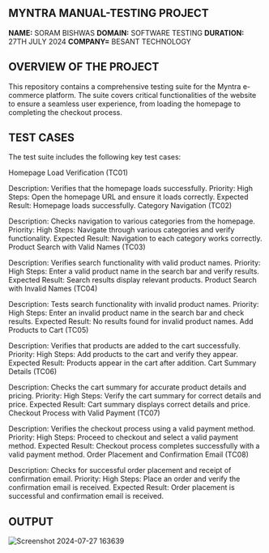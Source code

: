 ## MYNTRA MANUAL-TESTING PROJECT

**NAME:** SORAM BISHWAS
**DOMAIN:** SOFTWARE TESTING
**DURATION:** 27TH JULY 2024
**COMPANY=** BESANT TECHNOLOGY


## OVERVIEW OF THE PROJECT
This repository contains a comprehensive testing suite for the Myntra e-commerce platform. The suite covers critical functionalities of the website to ensure a seamless user experience, from loading the homepage to completing the checkout process.

## TEST CASES
The test suite includes the following key test cases:

Homepage Load Verification (TC01)

Description: Verifies that the homepage loads successfully.
Priority: High
Steps: Open the homepage URL and ensure it loads correctly.
Expected Result: Homepage loads successfully.
Category Navigation (TC02)

Description: Checks navigation to various categories from the homepage.
Priority: High
Steps: Navigate through various categories and verify functionality.
Expected Result: Navigation to each category works correctly.
Product Search with Valid Names (TC03)

Description: Verifies search functionality with valid product names.
Priority: High
Steps: Enter a valid product name in the search bar and verify results.
Expected Result: Search results display relevant products.
Product Search with Invalid Names (TC04)

Description: Tests search functionality with invalid product names.
Priority: High
Steps: Enter an invalid product name in the search bar and check results.
Expected Result: No results found for invalid product names.
Add Products to Cart (TC05)

Description: Verifies that products are added to the cart successfully.
Priority: High
Steps: Add products to the cart and verify they appear.
Expected Result: Products appear in the cart after addition.
Cart Summary Details (TC06)

Description: Checks the cart summary for accurate product details and pricing.
Priority: High
Steps: Verify the cart summary for correct details and price.
Expected Result: Cart summary displays correct details and price.
Checkout Process with Valid Payment (TC07)

Description: Verifies the checkout process using a valid payment method.
Priority: High
Steps: Proceed to checkout and select a valid payment method.
Expected Result: Checkout process completes successfully with a valid payment method.
Order Placement and Confirmation Email (TC08)

Description: Checks for successful order placement and receipt of confirmation email.
Priority: High
Steps: Place an order and verify the confirmation email is received.
Expected Result: Order placement is successful and confirmation email is received.

## OUTPUT
![Screenshot 2024-07-27 163639](https://github.com/user-attachments/assets/cd828c6b-9bde-4ef6-9f1b-6ee5855282ca)

